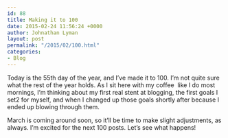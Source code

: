 ```yaml
---
id: 88
title: Making it to 100
date: 2015-02-24 11:56:24 +0000
author: Johnathan Lyman
layout: post
permalink: "/2015/02/100.html"
categories:
- Blog
---
```

Today is the 55th day of the year, and I’ve made it to 100. I’m not quite sure what the rest of the year holds. As I sit here with my coffee  like I do most mornings, I’m thinking about my first real stent at blogging, the first goals I set2 for myself, and when I changed up those goals shortly after because I ended up blowing through them.

March is coming around soon, so it’ll be time to make slight adjustments, as always. I’m excited for the next 100 posts. Let’s see what happens!